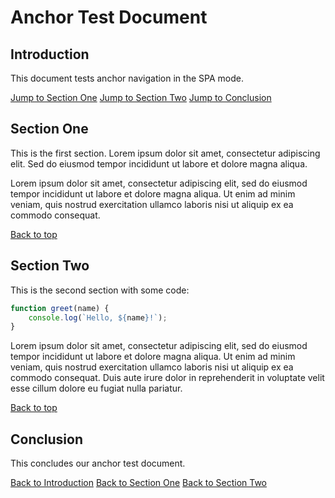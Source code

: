 # Anchor Test Document

## Introduction

This document tests anchor navigation in the SPA mode.

[Jump to Section One](#section-one)
[Jump to Section Two](#section-two)
[Jump to Conclusion](#conclusion)

## Section One

This is the first section. Lorem ipsum dolor sit amet, consectetur adipiscing elit.
Sed do eiusmod tempor incididunt ut labore et dolore magna aliqua.

Lorem ipsum dolor sit amet, consectetur adipiscing elit, sed do eiusmod tempor incididunt ut labore et dolore magna aliqua. Ut enim ad minim veniam, quis nostrud exercitation ullamco laboris nisi ut aliquip ex ea commodo consequat.

[Back to top](#anchor-test-document)

## Section Two

This is the second section with some code:

```javascript
function greet(name) {
    console.log(`Hello, ${name}!`);
}
```

Lorem ipsum dolor sit amet, consectetur adipiscing elit, sed do eiusmod tempor incididunt ut labore et dolore magna aliqua. Ut enim ad minim veniam, quis nostrud exercitation ullamco laboris nisi ut aliquip ex ea commodo consequat. Duis aute irure dolor in reprehenderit in voluptate velit esse cillum dolore eu fugiat nulla pariatur.

[Back to top](#anchor-test-document)

## Conclusion

This concludes our anchor test document.

[Back to Introduction](#introduction)
[Back to Section One](#section-one)
[Back to Section Two](#section-two)